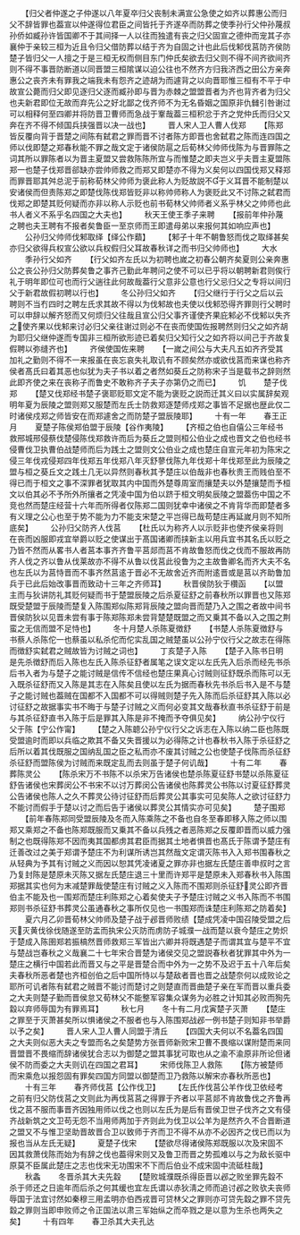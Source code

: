 <!-- { "loadSidebar": true } -->
　　【归父者仲遂之子仲遂以八年夏卒归父丧制未满宣公急使之如齐以葬惠公而归父不辞皆罪也葢宣以仲遂得位君臣之间皆托于齐遂卒而防葬之使季孙行父仲孙蔑叔孙侨如臧孙许皆国卿不于其间择一人以往而独遣有丧之归父固宣之德仲而宠其子亦襄仲于亲较三桓为近且令归父借防葬以结于齐为自固之计也此后伐邾伐莒防齐侯防楚子皆归父一人擅之于是三桓无权而侧目东门仲氏矣欲去归父则不得不间齐欲间齐则不得不事晋防断道以同晋盟三桓隂谋以迫公往也不然齐方归我济西之田公方亲奔惠公之丧齐未有罪我之端我未有怨齐之迹胡为而遽背之以向晋耶惟三桓有不平于中故宣公薨而归父即见逐归父逐而臧孙即与晋为赤棘之盟盟晋者为齐也背齐者为归父也夫新君即位无故而弃先公之好北鄙之伐齐师不为无名昏姻之国原非仇雠引咎谢过可以相释何至四卿并将防晋卫曹师而急战于鞌哉葢三桓积忿于齐之党仲氏而归父又奔在齐不得不倾国兵挟强晋以决一战也】
　　晋人宋人卫人曹人伐郑
　　【陈郑皆反覆向背于晋楚之间陈有弑君之罪而晋不讨者陈方即晋也舍弑君之陈而连四国之师以伐即楚之郑春秋能不罪之哉文定于诸侯防扈之后荀林父帅师伐陈为与晋罪陈之词其所以罪陈者以为晋主夏盟又尝救陈陈所宜与而惟楚之即夫岂义乎夫晋主夏盟陈郑一也楚子伐郑晋郤缺亦尝帅师救之而郑又即楚亦不得为义矣何以四国伐郑又释郑而罪晋耶其舛总泥于前称荀林父帅师为褒此称人为贬故説不于义耳晋不能制楚以安诸侯而但责陈郑之即楚伐陈伐郑皆贬非以称帅师称人为褒贬此又不讨陈之弑君而伐郑之即楚其贬何疑而亦非以称人示贬也前书荀林父帅师者义系乎林父之帅师也此书人者义不系乎名四国之大夫也】
　　秋天王使王季子来聘
　　【报前年仲孙蔑之聘也夫王聘有不报者矣鲁臣一至京师而王即遣母弟以来报何其如响应声也】
　　公孙归父帅师伐邾取绎【绎公作蘱】
　　【邾子十年不朝鲁怒而伐之取绎甚矣亦归父欲得兵权宣公欲以兵权假归父耳故春秋详之而书归父帅师也】
　　大水
　　季孙行父如齐
　　【行父如齐左氏以为初聘也嵗之初春公朝齐矣夏则公亲奔惠公之丧公孙归父防葬矣鲁之事齐己勤此年聘问之使不可以已乎将以朝聘新君则俟行礼于明年即位可也而行父遄往此何故哉葢行父意非公意也行父忌归父之专将以间归父于新君故假初聘以行也】
　　冬公孙归父如齐
　　【归父继行于行父之后以云聘则不当冇四时之聘左氏求其故不得以为伐邾故也夫使以伐邾恐得齐罪则行父聘时可以申辞以解齐怒而又何烦归父往哉且宣公归父事齐谨使齐果庇邾必不伐邾以失齐之使齐果以伐邾来讨必归父亲往谢过则必不在丧而使国佐报聘然则归父之如齐胡为耶归父继仲遂而专国非三桓所欲形迹已着矣归父知行父之如齐将以间己于齐故复假聘以弥缝齐也】
　　齐侯使国佐来聘
　　【一嵗之间公与大夫凡五如齐齐受其加礼之勤则不得不一来报虽在丧忘哀失礼取讥有不顾矣然亦或欲伐莒而来谋也称齐侯者髙氏曰着其恶也似犹为夫子书以着之者然如葵丘之防称宋子当是载书之辞则然此即齐使之来在丧称子而鲁史不敢称齐子夫子亦第仍之而已】
　　饥
　　楚子伐郑
　　【楚又伐郑经书楚子褒耶贬耶文定不能为褒贬之説而迁其义曰以实属辞矣观明年夏为辰陵之盟则郑又服楚而左氏士防救郑逐楚师戍郑之事皆不足据也歴此仅二时诸侯戍郑之师皆安在而郑遽舍之而防楚子盟辰陵耶】
　　十有一年
　　春王正月
　　夏楚子陈侯郑伯盟于辰陵【谷作夷陵】
　　【齐桓之伯也自僖公三年经书救邢城邢侵蔡伐楚侵陈伐郑救许而后为葵丘之盟则桓公伯业之成也晋文之伯也经书侵曹伐卫执曹伯战楚师而后为践土之盟则文公伯业之成也楚庄自宣元年初为陈宋之侵三年伐戎侵郑四年伐郑五年伐郑八年灭舒蓼伐陈九年伐郑十年伐郑至此为辰陵之盟与桓之葵丘文之践土几无以异然则春秋其予楚庄以伯哉非也春秋贵王而贱伯至不得已而于桓文之事不深罪者犹取其内中国而外楚尊周室而攘楚夫以外楚攘楚而予桓文以伯其必不予所外所攘者之凭凌中国为伯以跻于桓文明矣辰陵之盟葢伤中国之不竞也然而楚庄经营十六年而所得者仅陈郑二国则犹幸中诸侯之不肯背华而即楚者多有义理之公心也至于势不能为力不能支宋楚之平岂得已哉苟楚庄再延嵗月则不知所底矣】
　　公孙归父防齐人伐莒
　　【杜氏以为称齐人以示贬非也使齐侯亲将则在丧而凶服即戎宜举爵以贬之使谋出于髙国诸卿而挟新主以用兵宜书其名氏以贬之乃皆不然而从畧书人者莒本事齐齐鲁平莒郯而莒不肯故鲁怒而伐之伐而不服故再防齐人伐之齐以鲁从伐莱故亦不得不从鲁以伐莒此役鲁为之主故鲁卿名而齐大夫不名也左氏以为莒恃晋而不事齐然莒逺于晋必不无故舍近齐而附逺晋或是莒以齐助鲁加兵于已此后始改事晋而致动十三年之齐师耳】
　　秋晋侯防狄于欑函
　　【以盟主而与狄讲防礼其贬何疑而书于楚盟辰陵之后杀夏征舒之前春秋所以罪晋也又陈郑既受楚盟于辰陵而楚复入陈围郑似陈郑背辰陵之盟向晋而楚乃入之围之者故中间书晋侯防狄以见晋未尝有事于陈郑陈郑未尝背楚楚既盟之而又乗其不备以入之围之荆蛮之无信而盟不足恃也】
　　冬十月楚人杀陈夏徴舒
　　【书楚人杀陈夏徴舒与书蔡人杀陈佗一也蔡虽以私杀佗而佗实乱国之贼楚虽以公孙宁仪行父之故志在得陈而徴舒实弑君之贼故皆为讨贼之词也】
　　丁亥楚子入陈
　　【楚子入陈书日明是先杀徴舒而后入陈也左氏入陈杀征舒者属笔之误文定以左氏先入后杀而经先书杀后书入者为与楚子之能讨贼是信传不信经也楚庄果真心讨贼则征舒既杀而陈可以无入既杀征舒而又入陈是其志在入陈矣且使以左氏为据而春秋先书杀后书入是不与楚子之能讨贼也葢贼在国都不入国都不可以得贼则楚子先入陈而后杀征舒其入陈以必讨征舒之故据事实书不晦于与楚子讨贼之义而何必变其文哉春秋直书杀征舒于前是与其杀征舒直书入陈于后是罪其入陈是非不掩而予夺俱见矣】
　　纳公孙宁仪行父于陈【宁公作甯】
　　【楚之入陈聼公孙宁仪行父之诉志在入陈以纳二臣也陈既受盟逾时而即以兵临之欺其不备又失晋援以为必得陈之计也春秋书入陈于杀征舒之后所以着其伐既服之国纳乱国之臣之私而亦不废其讨贼之公也使楚子伐陈而杀征舒杀征舒而盟陈侯为讨贼而来既定乱而去则虽于楚子何讥哉】
　　十有二年
　　春葬陈灵公
　　【陈杀宋万不书陈不以杀宋万告诸侯也楚杀陈夏征舒书楚以杀陈夏征舒告诸侯也宋葬闵公不书宋不以讨万葬闵公告诸侯也陈葬灵公书陈以讨夏征舒葬灵公告诸侯也陈人之久不葬灵公待讨征舒而后葬灵公其事实可见矣陈人之欲讨征舒力不能讨而假手于楚以讨之而后告于诸侯以葬灵公其情实亦可见矣】
　　楚子围郑
　　【前年春陈郑同受盟辰陵及冬而入陈乘陈之不备也自冬至春即移入陈之师以围郑又乘郑之不备也陈郑既服而又乗其不备以兵残之者恶陈郑之反覆即晋而以威力强制之也既得陈郑不因而夷其国都虏其君臣而据其土地者惧晋也髙氏于陈谓予楚庄有迁善改过之美于郑谓予楚庄不为利谋所诱岂其然哉文定谓灭陈书入入郑书围春秋之从轻典为予其有讨贼之义而因以恕其凭凌诸夏之罪亦非也据左氏楚庄善申叔时之言乃复封陈是楚原未灭陈又据左氏楚庄退三十里而许郑平是楚原未入郑春秋书入陈围郑据其实也何为末减楚罪哉使楚庄有讨贼之义入陈而不围郑则杀征舒灵公即齐晋伯主不能及也一围郑而楚庄利陈郑之心着矣使夫子予楚庄讨贼之义书入陈而不书围郑则书杀征舒书葬灵公虽通春秋之事所仅见也一书围郑而诛楚庄利陈郑之防着矣】
　　夏六月乙卯晋荀林父帅师及楚子战于邲晋师败绩【楚成凭凌中国召陵受盟之后灭灭黄伐徐伐随遂至防盂而执宋公灭防而虏防子城濮一战而楚以衰今楚庄之势炽于楚成入陈圉郑若振槁然晋师救郑三军皆出六卿并将既遇楚子而谓其宜与楚平不宜与楚战岂春秋之义哉襄二十七年宋合晋楚为诸侯交见之盟説春秋者犹罪其中外为一楚庄之横行中国若此而晋又与之平是晋楚合而中外为一之势不及迟于五十八年后矣夫春秋所恶者楚也齐桓创伯之后中国所恃以与楚敌者晋也晋之战楚奈何以成败论之耶所可讥者陈有弑君之贼晋不能讨而楚讨之则楚直而晋曲楚子亲在军而晋以重兵委之大夫则楚子勤而晋侯怠又荀林父不能整军容集众谋务为必胜之计知其必败而狥先縠以弃师辱国为有罪焉耳】
　　秋七月
　　冬十有二月戊寅楚子灭萧
　　【楚庄之罪至于灭萧甚矣所以惧诸侯之不服者也与入陈围郑战邲一例书楚子则知非书举爵以予之矣】
　　晋人宋人卫人曹人同盟于清丘
　　【四国大夫何以不名葢名四国之大夫则似恶大夫之专盟而名之矣楚势方张晋师新败宋卫曹不畏缩以谋附楚而来同晋盟晋不畏缩而辞诸侯犹合志以为御楚之盟其事犹可取也从之渝不渝原非所论但诸侯不防而委之大夫则讥在四国之君耳】
　　宋师伐陈卫人救陈
　　【陈方被楚师而宋乘危以报怨固有罪矣四国方同盟以御楚而卫乃救陈以解宋亦春秋所恶也】
　　十有三年
　　春齐师伐莒【公作伐卫】
　　【左氏作伐莒公羊作伐卫依经考之前有归父防伐莒之文则此为再伐莒莒之得罪于齐者以平莒郯不肯故鲁伐之齐鲁再伐之莒不服而事晋齐因独用师以伐之也则以左氏为是后有晋侯卫世子伐齐之文有侵齐战新筑之文卫苟无怨不当用师两加于齐则此为伐卫以公羊为是然齐久不合晋断道之盟又不与惟卫坚助晋故晋合卫以致师于齐而卫不得不从亦不必因齐之伐已而以为报也当从左氏无疑】
　　夏楚子伐宋
　　【楚欲尽得诸侯陈郑既服以次及宋固不因其救萧伐陈而始为有辞之伐也葢得宋则又及鲁卫而晋之势孤难以与之为敌长驱中原莫不臣属此楚庄之志也伐宋无功围宋不下而后伯业不成宋固中流砥柱哉】
　　秋螽
　　冬晋杀其大夫先縠
　　【楚败城濮既杀得臣晋以邲之败坐罪先縠不杀于师还之日逾年而后杀之何其缓也宜左氏谓以赤狄淸之师而追讨邲之败欤夫丧师辱国于法宜讨然如秦穆三用孟明亦伯西戎晋可贷林父之罪则亦可贷先縠之罪不贷先縠之罪则当即申败师之令正国法以肃三军始纵之而卒戮之是以意为生杀也两失之矣】
　　十有四年
　　春卫杀其大夫孔达

